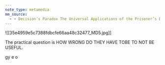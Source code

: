 ```yaml
---
note_type: metamedia
mm_source:
  - - Decision’s Paradox The Universal Applications of the Prisoner’s Dilemma  by Stefan Wendin  Medium.md
---
```


![[35e4959e5c7388fdbcfe66aa48c32477_MD5.jpg]]

The practical question is
HOW WRONG DO THEY HAVE
TOBE TO NOT BE USEFUL.

gy e o

